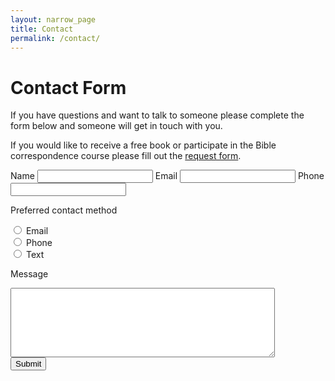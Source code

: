 ```yaml
---
layout: narrow_page
title: Contact
permalink: /contact/
---
```


# Contact Form

If you have questions and want to talk to someone please complete the form below and someone will get in touch with you.

If you would like to receive a free book or participate in the Bible correspondence course please fill out the [request form](/request).

<form action="//biblefor.me/forms/process.php" method="post">
<input type="hidden" name="form_tools_form_id" value="1" />
<label for="name">Name</label>
<input type="text" name="name" required/>
<label for="email">Email</label>
<input type="text" name="email" required/>
<label for="phone">Phone</label>
<input type="text" name="phone"/>

<label for="preferred_contact">Preferred contact method</label>

<div class="radio-option">
<input type="radio" name="preferred_contact" value="Email" />
<label for="Email">Email</label>
</div>

<div class="radio-option">
<input type="radio" name="preferred_contact" value="Phone" />
<label for="Phone">Phone</label>
</div>

<div class="radio-option">
<input type="radio" name="preferred_contact" value="Text" />
<label for="Text">Text</label>
</div>

<label for="message">Message</label>
<textarea name="message" rows="7" cols="50" required>
</textarea>
<div class="form-actions">
  <input type="submit" value="Submit" />
</div>
</form>
